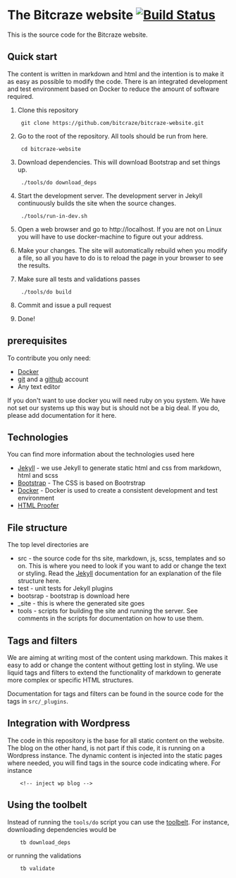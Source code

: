 # The Bitcraze website [![Build Status](https://api.travis-ci.org/bitcraze/bitcraze-website.svg)](https://travis-ci.org/bitcraze/bitcraze-website)

This is the source code for the Bitcraze website. 

## Quick start 

The content is written in markdown and html and the intention is to make it as
easy as possible to modify the code. There is an integrated development and
test environment based on Docker to reduce the amount of software required.

1. Clone this repository

        git clone https://github.com/bitcraze/bitcraze-website.git

1. Go to the root of the repository. All tools should be run from here.

        cd bitcraze-website
        
1. Download dependencies. This will download Bootstrap and set things up.
        
        ./tools/do download_deps

1. Start the development server. The development server in Jekyll continuously 
builds the site when the source changes.

        ./tools/run-in-dev.sh
        
1. Open a web browser and go to http://localhost. If you are not on Linux you 
will have to use docker-machine to figure out your address.
1. Make your changes. The site will automatically rebuild when you modify a 
file, so all you have to do is to reload the page in your browser to see the 
results.
1. Make sure all tests and validations passes

        ./tools/do build

1. Commit and issue a pull request
1. Done!

## prerequisites

To contribute you only need:

* [Docker](https://www.docker.com/)
* [git](https://git-scm.com/) and a [github](https://github.com/) account
* Any text editor

If you don't want to use docker you will need ruby on you system. We have not 
set our systems up this way but is should not be a big deal. If you do, please 
add documentation for it here.

## Technologies

You can find more information about the technologies used here

* [Jekyll](https://jekyllrb.com/) - we use Jekyll to generate static html and
css from markdown, html and scss
* [Bootstrap](http://getbootstrap.com/) - The CSS is based on Bootrstrap
* [Docker](https://www.docker.com/) - Docker is used to create a consistent 
development and test environment
* [HTML Proofer](https://github.com/gjtorikian/html-proofer)

## File structure  

The top level directories are

* src - the source code for ths site, markdown, js, scss, templates and so on. 
This is where you need to look if you want to add or change the text or 
styling. Read the [Jekyll](https://jekyllrb.com/) documentation for an 
explanation of the file structure here.
* test - unit tests for Jekyll plugins 
* bootsrap - bootstrap is download here
* _site - this is where the generated site goes
* tools - scripts for building the site and running the server. See comments
in the scripts for documentation on how to use them.

## Tags and filters

We are aiming at writing most of the content using markdown. This makes it 
easy to add or change the content without getting lost in styling. We use 
liquid tags and filters to extend the functionality of markdown to generate 
more complex or specific HTML structures.

Documentation for tags and filters can be found in the source code for the tags
in `src/_plugins`.

## Integration with Wordpress

The code in this repository is the base for all static content on the website. 
The blog on the other hand, is not part if this code, it is running on 
a Wordpress instance. The dynamic content is injected into the static pages 
where needed, you will find tags in the source code indicating where. For 
instance 

        <!-- inject wp blog -->

## Using the toolbelt

Instead of running the ```tools/do``` script you can use the [toolbelt](https://github.com/bitcraze/toolbelt).
For instance, downloading dependencies would be 
 
        tb download_deps 

or running the validations

        tb validate
        